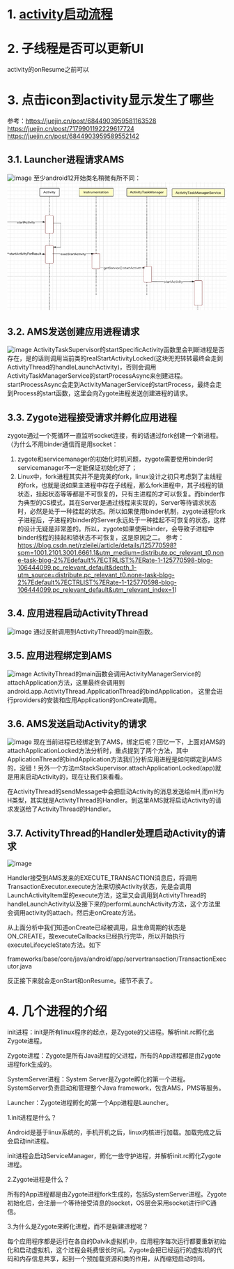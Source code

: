 # 1. [activity启动流程](https://www.jianshu.com/p/c2144e21deca)
# 2. 子线程是否可以更新UI
activity的onResume之前可以
# 3. 点击icon到activity显示发生了哪些
参考：https://juejin.cn/post/6844903959581163528  
https://juejin.cn/post/7179901192229617724
https://juejin.cn/post/6844903959589552142
## 3.1. Launcher进程请求AMS
![image](https://p1-jj.byteimg.com/tos-cn-i-t2oaga2asx/gold-user-assets/2019/10/9/16daf8c05d64c40a~tplv-t2oaga2asx-zoom-in-crop-mark:3024:0:0:0.image)
至少android12开始类名稍微有所不同：
![image](https://raw.githubusercontent.com/LvKang-insist/PicGo/main/img/202212211646368.png)

## 3.2. AMS发送创建应用进程请求
![image](https://p1-jj.byteimg.com/tos-cn-i-t2oaga2asx/gold-user-assets/2019/10/9/16daf8c04147e855~tplv-t2oaga2asx-zoom-in-crop-mark:3024:0:0:0.image)
ActivityTaskSupervisor的startSpecificActivity函数里会判断进程是否存在，是的话则调用当前类的realStartActivityLocked(这块兜兜转转最终会走到ActivityThread的handleLaunchActivity)，否则会调用ActivityTaskManagerService的startProcessAsync来创建进程。  
startProcessAsync会走到ActivityManagerService的startProcess，最终会走到Process的start函数，这里会向Zygote进程发送创建进程的请求。
## 3.3. Zygote进程接受请求并孵化应用进程
zygote通过一个死循环一直监听socket连接，有的话通过fork创建一个新进程。（为什么不用binder通信而是用socket：  
1. zygote和servicemanager的初始化时机问题，zygote需要使用binder时servicemanager不一定能保证初始化好了；
2. Linux中，fork进程其实并不是完美的fork，linux设计之初只考虑到了主线程的fork，也就是说如果主进程中存在子线程，那么fork进程中，其子线程的锁状态，挂起状态等等都是不可恢复的，只有主进程的才可以恢复。而binder作为典型的CS模式，其在Server是通过线程来实现的，Server等待请求状态时，必然是处于一种挂起的状态。所以如果使用binder机制，zygote进程fork子进程后，子进程的binder的Server永远处于一种挂起不可恢复的状态，这样的设计无疑是非常差的。所以，zygote如果使用binder，会导致子进程中binder线程的挂起和锁状态不可恢复，这是原因之二。 参考：https://blog.csdn.net/rzleilei/article/details/125770598?spm=1001.2101.3001.6661.1&utm_medium=distribute.pc_relevant_t0.none-task-blog-2%7Edefault%7ECTRLIST%7ERate-1-125770598-blog-106444099.pc_relevant_default&depth_1-utm_source=distribute.pc_relevant_t0.none-task-blog-2%7Edefault%7ECTRLIST%7ERate-1-125770598-blog-106444099.pc_relevant_default&utm_relevant_index=1)
## 3.4. 应用进程启动ActivityThread
![image](https://p1-jj.byteimg.com/tos-cn-i-t2oaga2asx/gold-user-assets/2019/10/9/16daf8c06d05ab45~tplv-t2oaga2asx-zoom-in-crop-mark:3024:0:0:0.image)
通过反射调用到ActivityThread的main函数。
## 3.5. 应用进程绑定到AMS
![image](https://p1-jj.byteimg.com/tos-cn-i-t2oaga2asx/gold-user-assets/2019/10/9/16daf8e5b89da8cb~tplv-t2oaga2asx-zoom-in-crop-mark:3024:0:0:0.image)
ActivityThread的main函数会调用ActivityManagerService的attachApplication方法，这里最终会调用到android.app.ActivityThread.ApplicationThread的bindApplication，
这里会进行providers的安装和应用Application的onCreate调用。
## 3.6. AMS发送启动Activity的请求
![image](https://p1-jj.byteimg.com/tos-cn-i-t2oaga2asx/gold-user-assets/2019/10/9/16daf8e5b8b0ec4d~tplv-t2oaga2asx-zoom-in-crop-mark:3024:0:0:0.image)
现在当前进程已经绑定到了AMS，绑定后呢？回忆一下，上面对AMS的attachApplicationLocked方法分析时，重点提到了两个方法，其中ApplicationThread的bindApplication方法我们分析应用进程是如何绑定到AMS的，没错！另外一个方法mStackSupervisor.attachApplicationLocked(app)就是用来启动Activity的，现在让我们来看看。  

在ActivityThread的sendMessage中会把启动Activity的消息发送给mH,而mH为H类型，其实就是ActivityThread的Handler。到这里AMS就将启动Activity的请求发送给了ActivityThread的Handler。
## 3.7. ActivityThread的Handler处理启动Activity的请求
![image](https://p1-jj.byteimg.com/tos-cn-i-t2oaga2asx/gold-user-assets/2019/10/9/16daf8e5b8cbe5ce~tplv-t2oaga2asx-zoom-in-crop-mark:3024:0:0:0.image)

Handler接受到AMS发来的EXECUTE_TRANSACTION消息后，将调用TransactionExecutor.execute方法来切换Activity状态，先是会调用LaunchActivityItem里的execute方法，这里又会调用到ActivityThread的handleLaunchActivity以及接下来的performLaunchActivity方法，这个方法里会调用activity的attach，然后走onCreate方法。

从上面分析中我们知道onCreate已经被调用，且生命周期的状态是ON_CREATE，故executeCallbacks已经执行完毕，所以开始执行executeLifecycleState方法。如下

frameworks/base/core/java/android/app/servertransaction/TransactionExecutor.java

反正接下来就会走onStart和onResume。细节不表了。
# 4. 几个进程的介绍
init进程：init是所有linux程序的起点，是Zygote的父进程。解析init.rc孵化出Zygote进程。

Zygote进程：Zygote是所有Java进程的父进程，所有的App进程都是由Zygote进程fork生成的。

SystemServer进程：System Server是Zygote孵化的第一个进程。SystemServer负责启动和管理整个Java framework，包含AMS，PMS等服务。

Launcher：Zygote进程孵化的第一个App进程是Launcher。

1.init进程是什么？

Android是基于linux系统的，手机开机之后，linux内核进行加载。加载完成之后会启动init进程。

init进程会启动ServiceManager，孵化一些守护进程，并解析init.rc孵化Zygote进程。

2.Zygote进程是什么？

所有的App进程都是由Zygote进程fork生成的，包括SystemServer进程。Zygote初始化后，会注册一个等待接受消息的socket，OS层会采用socket进行IPC通信。

3.为什么是Zygote来孵化进程，而不是新建进程呢？

每个应用程序都是运行在各自的Dalvik虚拟机中，应用程序每次运行都要重新初始化和启动虚拟机，这个过程会耗费很长时间。Zygote会把已经运行的虚拟机的代码和内存信息共享，起到一个预加载资源和类的作用，从而缩短启动时间。